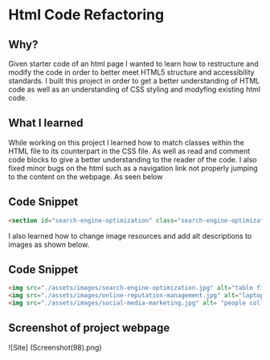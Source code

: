 # Html Code Refactoring 


## Why?
Given starter code of an html page I wanted to learn how to restructure and modify the code in order to better meet HTML5 structure and accessibility standards. 
I built this project in order to get a better understanding of HTML code as well as an understanding of CSS styling and modyfing existing html code. 
## What I learned
While working on this project I learned how to match classes within the HTML file to its counterpart in the CSS file. As well as read and comment code blocks to give a better understanding to the reader of the code. I also fixed minor bugs on the html such as a navigation link not properly jumping to the content on the webpage. As seen below
## Code Snippet
```html
<section id="search-engine-optimization" class="search-engine-optimization">
```
I also learned how to change image resources and add alt descriptions to images as shown below.

## Code Snippet
```html
<img src="./assets/images/search-engine-optimization.jpg" alt="table filled with study tools" class="float-left" />
<img src="./assets/images/online-reputation-management.jpg" alt="laptop ontop of a table" class="float-right" />
<img src="./assets/images/social-media-marketing.jpg" alt= "people collaborating around a desk"class="float-left" />
```
## Screenshot of project webpage
![Site] (Screenshot(98).png)

